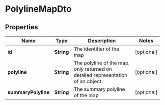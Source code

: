 

# PolylineMapDto


## Properties

Name | Type | Description | Notes
------------ | ------------- | ------------- | -------------
**id** | **String** | The identifier of the map |  [optional]
**polyline** | **String** | The polyline of the map, only returned on detailed representation of an object |  [optional]
**summaryPolyline** | **String** | The summary polyline of the map |  [optional]



